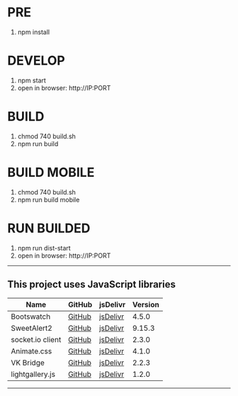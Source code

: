 # PRE
1. npm install

# DEVELOP
1. npm start
2. open in browser: http://IP:PORT

# BUILD
1. chmod 740 build.sh
2. npm run build

# BUILD MOBILE
1. chmod 740 build.sh
2. npm run build mobile

# RUN BUILDED
1. npm run dist-start
2. open in browser: http://IP:PORT


------------

## This project uses JavaScript libraries
| Name | GitHub | jsDelivr | Version |
|------|--------|----------|---------|
| Bootswatch | [GitHub](https://github.com/thomaspark/bootswatch) | [jsDelivr](https://www.jsdelivr.com/package/npm/bootswatch?path=dist%2Fflatly) | 4.5.0 |
| SweetAlert2 | [GitHub](https://github.com/sweetalert2/sweetalert2) | [jsDelivr](https://www.jsdelivr.com/package/npm/sweetalert2?path=dist) | 9.15.3
| socket.io client | [GitHub](https://github.com/socketio/socket.io-client) | [jsDelivr](https://www.jsdelivr.com/package/npm/socket.io-client?path=dist) | 2.3.0
| Animate.css | [GitHub](https://github.com/daneden/animate.css) | [jsDelivr](https://www.jsdelivr.com/package/npm/animate.css) | 4.1.0
| VK Bridge | [GitHub](https://github.com/VKCOM/vk-bridge) | [jsDelivr](https://www.jsdelivr.com/package/npm/@vkontakte/vk-bridge?path=dist) | 2.2.3
| lightgallery.js | [GitHub](https://github.com/sachinchoolur/lightgallery.js) | [jsDelivr](https://www.jsdelivr.com/package/npm/lightgallery.js?path=dist) | 1.2.0

------------
